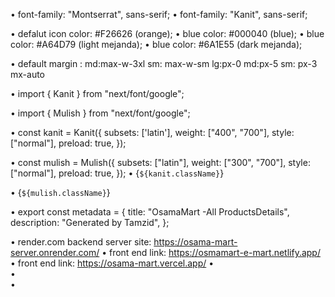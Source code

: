 • font-family: "Montserrat", sans-serif;
• font-family: "Kanit", sans-serif;

• defalut icon color: #F26626  (orange);
•  blue color: #000040 (blue);
•  blue color: #A64D79 (light mejanda);
•  blue color: #6A1E55 (dark mejanda);

• default margin : md:max-w-3xl sm: max-w-sm lg:px-0 md:px-5 sm: px-3 mx-auto 

• import { Kanit } from "next/font/google";

• import { Mulish } from "next/font/google";

• const kanit = Kanit({
  subsets: ['latin'], 
  weight: ["400", "700"],
  style: ["normal"],
 preload: true,
});

• const mulish = Mulish({
  subsets: ["latin"],
weight: ["300", "700"],
  style: ["normal"],
 preload: true,
});
•    {` ${kanit.className} `}

•   {` ${mulish.className} `}

•   export const metadata = {
    title: "OsamaMart -All ProductsDetails",
    description: "Generated by Tamzid",
  };

• render.com backend server site:  https://osama-mart-server.onrender.com/
• front end link: https://osmamart-e-mart.netlify.app/
• front end link: https://osama-mart.vercel.app/
•  
•  
• 